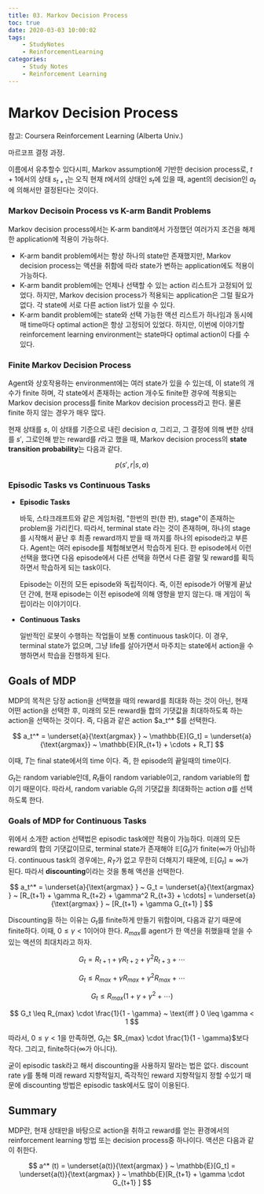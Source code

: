 ```yaml
---
title: 03. Markov Decision Process
toc: true
date: 2020-03-03 10:00:02
tags:
	- StudyNotes
	- ReinforcementLearning
categories:
	- Study Notes
	- Reinforcement Learning
---
```




# Markov Decision Process



참고: Coursera Reinforcement Learning (Alberta Univ.)

마르코프 결정 과정.

이름에서 유추할수 있다시피, Markov assumption에 기반한 decision process로, $t+1$에서의 상태 $s_{t+1}$는 오직 현재 $t$에서의 상태인 $s_{t}$에 있을 때, agent의 decision인 $a_{t}$에 의해서만 결정된다는 것이다.

### Markov Decisoin Process vs K-arm Bandit Problems

Markov decision process에서는 K-arm bandit에서 가정했던 여러가지 조건을 해제한 application에 적용이 가능하다.

- K-arm bandit problem에서는 항상 하나의 state만 존재했지만, Markov decision process는 액션을 취함에 따라 state가 변하는 application에도 적용이 가능하다.
- K-arm bandit problem에는 언제나 선택할 수 있는 action 리스트가 고정되어 있었다. 하지만, Markov decision process가 적용되는 application은 그럴 필요가 없다. 각 state에 서로 다른 action list가 있을 수 있다.
- K-arm bandit problem에는 state와 선택 가능한 액션 리스트가 하나임과 동시에 매 time마다 optimal action은 항상 고정되어 있었다. 하지만, 이번에 이야기할 reinforcement learning environment는 state마다 optimal action이 다를 수 있다.



### Finite Markov Decision Process

Agent와 상호작용하는 environment에는 여러 state가 있을 수 있는데, 이 state의 개수가 finite 하며, 각 state에서 존재하는 action 개수도 finite한 경우에 적용되는 Markov decision process를 finite Markov decision process라고 한다. 물론 finite 하지 않는 경우가 매우 많다.



현재 상태를 $s$, 이 상태를 기준으로 내린 decision $a$, 그리고, 그 결정에 의해 변한 상태를 $s'$, 그로인해 받는 reward를 $r$라고 했을 때, Markov decision process의 **state transition probability**는 다음과 같다.

$$
p(s',r|s,a)
$$



### Episodic Tasks vs Continuous Tasks

- **Episodic Tasks**

  바둑, 스타크래프트와 같은 게임처럼, "한번의 판(한 판), stage"이 존재하는 problem을 가리킨다. 따라서, terminal state 라는 것이 존재하며, 하나의 stage를 시작해서 끝난 후 최종 reward까지 받을 때 까지를 하나의 episode라고 부른다. Agent는 여러 episode를 체험해보면서 학습하게 된다. 한 episode에서 이런 선택을 했다면 다음 episode에서 다른 선택을 하면서 다른 결말 및 reward를 획득하면서 학습하게 되는 task이다.

  Episode는 이전의 모든 episode와 독립적이다. 즉, 이전 episode가 어떻게 끝났던 간에, 현재 episode는 이전 episode에 의해 영향을 받지 않는다. 매 게임이 독립이라는 이야기이다.

- **Continuous Tasks**

  일반적인 로봇이 수행하는 작업들이 보통 continuous task이다. 이 경우, terminal state가 없으며, 그냥 life를 살아가면서 마주치는 state에서 action을 수행하면서 학습을 진행하게 된다.



## Goals of MDP

MDP의 목적은 당장 action을 선택했을 때의 reward를 최대화 하는 것이 아닌, 현재 어떤 action을 선택한 후, 미래의 모든 reward들 합의 기댓값을 최대하하도록 하는 action을 선택하는 것이다. 즉, 다음과 같은 action $a_t^* $를 선택한다.

$$
a_t^* = \underset{a}{\text{argmax} } ~ \mathbb{E}[G_t] = \underset{a}{\text{argmax}} ~ \mathbb{E}[R_{t+1} + \cdots + R_T]
$$

이때, $T$는 final state에서의 time 이다. 즉, 한 episode의 끝일때의 time이다.

$G_t$는 random variable인데, $R_t$들이 random variable이고, random variable의 합이기 때문이다. 따라서, random variable $G_t$의 기댓값을 최대화하는 action $a$를 선택하도록 한다.



### Goals of MDP for Continuous Tasks

위에서 소개한 action 선택법은 episodic task에만 적용이 가능하다. 미래의 모든 reward의 합의 기댓값이므로, terminal state가 존재해야 $\mathbb{E}[G_t]$가 finite($\infty$가 아님)하다. continuous task의 경우에는, $R_T$가 없고 무한히 더해지기 때문에, $\mathbb{E}[G_t] \approx \infty$가 된다. 따라서 **discounting**이라는 것을 통해 액션을 선택한다.

$$
a_t^* = \underset{a}{\text{argmax} } ~ G_t = \underset{a}{\text{argmax} } ~ [R_{t+1} + \gamma R_{t+2} + \gamma^2 R_{t+3} + \cdots] = \underset{a}{\text{argmax} } ~ [R_{t+1} + \gamma G_{t+1} ]
$$

Discounting을 하는 이유는 $G_t$를 finite하게 만들기 위함이며, 다음과 같기 때문에 finite하다. 이때, $0 \leq \gamma < 1$이어야 한다. $R_{max}$를 agent가 한 액션을 취했을때 얻을 수 있는 액션의 최대치라고 하자.

$$
G_t = R_{t+1} + \gamma R_{t+2} + \gamma^2 R_{t+3} + \cdots
$$

$$
G_t \leq R_{max} + \gamma R_{max} + \gamma^2 R_{max} + \cdots
$$

$$
G_t \leq R_{max}(1 + \gamma + \gamma^2 + \cdots)
$$

$$
G_t \leq R_{max} \cdot \frac{1}{1 - \gamma} ~ \text{iff } 0 \leq \gamma < 1
$$



따라서, $0 \leq \gamma < 1$을 만족하면, $G_t$는 $R_{max} \cdot \frac{1}{1 - \gamma}$보다 작다. 그리고, finite하다($\infty$가 아니다).

굳이 episodic task라고 해서 discounting을 사용하지 말라는 법은 없다. discount rate $\gamma$를 통해 미래 reward 지향적일지, 즉각적인 reward 지향적일지 정할 수있기 때문에 discounting 방법은 episodic task에서도 많이 이용된다.



## Summary

MDP란, 현재 상태만을 바탕으로 action을 취하고 reward를 얻는 환경에서의 reinforcement learning 방법 또는 decision process중 하나이다. 액션은 다음과 같이 취한다.

$$
a^* (t) = \underset{a(t)}{\text{argmax} } ~ \mathbb{E}[G_t] = \underset{a(t)}{\text{argmax} } ~ \mathbb{E}[R_{t+1} + \gamma \cdot G_{t+1} ]
$$
